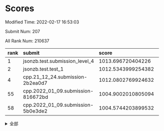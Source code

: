 # Scores

Modified Time: 2022-02-17 16:53:03

Submit Num: 207

All Rank Num: 210637

| rank |               submit               |       score        |       sigma        | pk_num |
| :--- | :--------------------------------- | :----------------- | :----------------- | :----- |
| 1    | jsonzb.test.submission_level_4     | 1013.696720404226  | 0.8417595368821811 | 4067   |
| 2    | jsonzb.test.test_1                 | 1012.5343999254382 | 0.7939049068692999 | 4070   |
| 4    | cpp.21_12_24.submission-2b2ea0d7   | 1012.0802769924632 | 0.7921516646050838 | 4068   |
| 55   | cpp.2022_01_09.submission-816672bd | 1004.9002010805094 | 0.709148251589166  | 4067   |
| 58   | cpp.2022_01_09.submission-5b0e3de2 | 1004.5744203899532 | 0.7175263993150258 | 4065   |


<details>
<summary>全部</summary>

| rank |                 submit                 |       score        |       sigma        | pk_num |
| :--- | :------------------------------------- | :----------------- | :----------------- | :----- |
| 1    | jsonzb.test.submission_level_4         | 1013.696720404226  | 0.8417595368821811 | 4067   |
| 2    | jsonzb.test.test_1                     | 1012.5343999254382 | 0.7939049068692999 | 4070   |
| 3    | gobigger.level_3.submission_level_3_35 | 1012.34319757885   | 0.7983502522095224 | 4067   |
| 4    | cpp.21_12_24.submission-2b2ea0d7       | 1012.0802769924632 | 0.7921516646050838 | 4068   |
| 5    | gobigger.level_3.submission_level_3_36 | 1012.0789960309115 | 0.7705508193678137 | 4065   |
| 6    | gobigger.level_3.submission_level_3_4  | 1011.8071003034615 | 0.7799885079286226 | 4071   |
| 7    | gobigger.level_3.submission_level_3_27 | 1011.6867899606657 | 0.7823365531988784 | 4071   |
| 8    | gobigger.level_3.submission_level_3_31 | 1011.0381560200957 | 0.7697099475720349 | 4064   |
| 9    | gobigger.level_3.submission_level_3_44 | 1010.8986497633865 | 0.7693610889223609 | 4071   |
| 10   | gobigger.level_3.submission_level_3_34 | 1010.7730529482953 | 0.7588787639765802 | 4071   |
| 11   | gobigger.level_3.submission_level_3_48 | 1010.693502182853  | 0.7763807774076604 | 4071   |
| 12   | gobigger.level_3.submission_level_3_29 | 1010.6783292587567 | 0.7783927980896151 | 4071   |
| 13   | gobigger.level_3.submission_level_3_17 | 1010.6501199295053 | 0.7864740727453409 | 4072   |
| 14   | gobigger.level_3.submission_level_3_7  | 1010.5210200828791 | 0.749479269245304  | 4075   |
| 15   | gobigger.level_3.submission_level_3_32 | 1010.5045345229697 | 0.763130190632223  | 4070   |
| 16   | gobigger.level_3.submission_level_3_18 | 1010.4529595598613 | 0.759820532220583  | 4070   |
| 17   | gobigger.level_3.submission_level_3_49 | 1010.4378355231934 | 0.7619216247369807 | 4067   |
| 18   | gobigger.level_3.submission_level_3_13 | 1010.3527359219214 | 0.7481936086711952 | 4072   |
| 19   | gobigger.level_3.submission_level_3_14 | 1010.2982905526285 | 0.7726909677769966 | 4065   |
| 20   | gobigger.level_3.submission_level_3_0  | 1010.2947336110539 | 0.7562280752195216 | 4075   |
| 21   | gobigger.level_3.submission_level_3_2  | 1010.2167131811394 | 0.779992907901424  | 4072   |
| 22   | gobigger.level_3.submission_level_3_15 | 1010.2065055034458 | 0.7684439144454128 | 4078   |
| 23   | gobigger.level_3.submission_level_3_8  | 1010.1361672092598 | 0.7350848786775364 | 4066   |
| 24   | gobigger.level_3.submission_level_3_42 | 1010.110636715992  | 0.7685374102488394 | 4074   |
| 25   | gobigger.level_3.submission_level_3_24 | 1010.099367720775  | 0.7486628153515156 | 4070   |
| 26   | gobigger.level_3.submission_level_3_16 | 1010.0604916550087 | 0.7630546721952561 | 4073   |
| 27   | gobigger.level_3.submission_level_3_41 | 1010.0313661237846 | 0.7633344417167877 | 4071   |
| 28   | gobigger.level_3.submission_level_3_39 | 1009.9897968837915 | 0.7715146908879449 | 4071   |
| 29   | gobigger.level_3.submission_level_3_20 | 1009.9612700417886 | 0.740542638796384  | 4072   |
| 30   | gobigger.level_3.submission_level_3_6  | 1009.9176442855602 | 0.7578579481528299 | 4074   |
| 31   | gobigger.level_3.submission_level_3_38 | 1009.9071328206588 | 0.7490795031382289 | 4073   |
| 32   | gobigger.level_3.submission_level_3_46 | 1009.8819385714833 | 0.7742463073004512 | 4074   |
| 33   | gobigger.level_3.submission_level_3_47 | 1009.8035203080063 | 0.7492829716063768 | 4069   |
| 34   | gobigger.level_3.submission_level_3_23 | 1009.7719336579747 | 0.7611924624778559 | 4072   |
| 35   | gobigger.level_3.submission_level_3_19 | 1009.6664053784214 | 0.7500408991252964 | 4070   |
| 36   | gobigger.level_3.submission_level_3_5  | 1009.5387481315548 | 0.7621700944910629 | 4072   |
| 37   | gobigger.level_3.submission_level_3_30 | 1009.4865235376476 | 0.7809194782103366 | 4072   |
| 38   | gobigger.level_3.submission_level_3_33 | 1009.4573448586391 | 0.7519204218941403 | 4067   |
| 39   | gobigger.level_3.submission_level_3_11 | 1009.3744297170906 | 0.7303304120725392 | 4071   |
| 40   | gobigger.level_3.submission_level_3_1  | 1009.3743655710192 | 0.7517161639846563 | 4068   |
| 41   | gobigger.level_3.submission_level_3_10 | 1009.2265499720884 | 0.7477705619683245 | 4070   |
| 42   | gobigger.level_3.submission_level_3_9  | 1009.2001858276939 | 0.7567442876852453 | 4074   |
| 43   | gobigger.level_3.submission_level_3_3  | 1009.1703517379243 | 0.7400229725430281 | 4067   |
| 44   | gobigger.level_3.submission_level_3_22 | 1009.1393027636315 | 0.7634945999575498 | 4068   |
| 45   | gobigger.level_3.submission_level_3_28 | 1009.1326813608325 | 0.732105723498302  | 4069   |
| 46   | gobigger.level_3.submission_level_3_12 | 1009.100117483165  | 0.741421351769027  | 4070   |
| 47   | gobigger.level_3.submission_level_3_26 | 1008.9699218349916 | 0.7458149842472309 | 4074   |
| 48   | gobigger.level_3.submission_level_3_21 | 1008.9325967755298 | 0.7386632273863133 | 4073   |
| 49   | gobigger.level_3.submission_level_3_43 | 1008.7733217840081 | 0.7471894381263697 | 4072   |
| 50   | gobigger.level_3.submission_level_3_45 | 1008.711351447077  | 0.7316876340064179 | 4078   |
| 51   | gobigger.level_3.submission_level_3_37 | 1008.5356767540259 | 0.734626017530354  | 4068   |
| 52   | gobigger.level_3.submission_level_3_40 | 1008.4879597519314 | 0.735509503540364  | 4070   |
| 53   | gobigger.level_3.submission_level_3_25 | 1008.298867534688  | 0.7434014695185299 | 4067   |
| 54   | gobigger.level_1.submission_level_1_18 | 1004.9329549876917 | 0.7252599453942302 | 4070   |
| 55   | cpp.2022_01_09.submission-816672bd     | 1004.9002010805094 | 0.709148251589166  | 4067   |
| 56   | gobigger.level_1.submission_level_1_23 | 1004.6387077897073 | 0.7354001523214899 | 4067   |
| 57   | gobigger.level_1.submission_level_1_14 | 1004.5967226194499 | 0.732548022642621  | 4072   |
| 58   | cpp.2022_01_09.submission-5b0e3de2     | 1004.5744203899532 | 0.7175263993150258 | 4065   |
| 59   | gobigger.level_1.submission_level_1_26 | 1004.470420796446  | 0.7206673168668001 | 4067   |
| 60   | gobigger.level_1.submission_level_1_4  | 1004.3878455460673 | 0.7071502852090128 | 4071   |
| 61   | gobigger.level_1.submission_level_1_9  | 1004.2558846835137 | 0.7195151413050792 | 4072   |
| 62   | gobigger.level_1.submission_level_1_31 | 1004.2516570535918 | 0.7182540379365272 | 4073   |
| 63   | gobigger.level_1.submission_level_1_42 | 1004.2405009711964 | 0.718732606276052  | 4075   |
| 64   | gobigger.level_1.submission_level_1_15 | 1004.1746470743537 | 0.7349300054594364 | 4070   |
| 65   | gobigger.level_1.submission_level_1_43 | 1004.1722579605945 | 0.7229639364827825 | 4069   |
| 66   | gobigger.level_1.submission_level_1_33 | 1004.1283418363745 | 0.7270625081518394 | 4067   |
| 67   | gobigger.level_1.submission_level_1_49 | 1004.0059035623315 | 0.7307819631563381 | 4068   |
| 68   | gobigger.level_1.submission_level_1_41 | 1003.9231858881975 | 0.719234254770837  | 4072   |
| 69   | gobigger.level_1.submission_level_1_20 | 1003.8663366241595 | 0.7191136084291873 | 4069   |
| 70   | gobigger.level_1.submission_level_1_28 | 1003.8404591135239 | 0.7280030910827816 | 4067   |
| 71   | gobigger.level_1.submission_level_1_44 | 1003.8060102412851 | 0.7150061107008271 | 4071   |
| 72   | gobigger.level_1.submission_level_1_30 | 1003.8016728794831 | 0.7153029522351885 | 4071   |
| 73   | gobigger.level_1.submission_level_1_35 | 1003.7895291369109 | 0.7135790305294172 | 4074   |
| 74   | gobigger.level_1.submission_level_1_27 | 1003.7886010441674 | 0.7134295854028233 | 4071   |
| 75   | gobigger.level_1.submission_level_1_12 | 1003.783836110925  | 0.7311163527672462 | 4070   |
| 76   | gobigger.level_1.submission_level_1_2  | 1003.7572136354247 | 0.7083299769893713 | 4070   |
| 77   | gobigger.level_1.submission_level_1_5  | 1003.679967154707  | 0.7150801839281439 | 4067   |
| 78   | gobigger.level_1.submission_level_1_40 | 1003.6695510569125 | 0.6997344034807151 | 4068   |
| 79   | gobigger.level_1.submission_level_1_32 | 1003.6356995579365 | 0.719454179735825  | 4071   |
| 80   | gobigger.level_1.submission_level_1_13 | 1003.6348978426996 | 0.7131419335998065 | 4069   |
| 81   | gobigger.level_1.submission_level_1_6  | 1003.5706857758405 | 0.7165828174800667 | 4073   |
| 82   | gobigger.level_1.submission_level_1_17 | 1003.44781542356   | 0.7238023388813462 | 4074   |
| 83   | gobigger.level_1.submission_level_1_47 | 1003.3936408620362 | 0.7223748090392959 | 4066   |
| 84   | gobigger.level_1.submission_level_1_34 | 1003.3374909584444 | 0.7128179881299772 | 4069   |
| 85   | gobigger.level_1.submission_level_1_46 | 1003.3308482472823 | 0.7218777691069512 | 4070   |
| 86   | gobigger.level_1.submission_level_1_39 | 1003.3074592233619 | 0.7267058247482866 | 4075   |
| 87   | gobigger.level_1.submission_level_1_38 | 1003.2572387267485 | 0.7080407929474388 | 4066   |
| 88   | gobigger.level_1.submission_level_1_8  | 1002.9692289864066 | 0.7234928210195327 | 4070   |
| 89   | gobigger.level_1.submission_level_1_16 | 1002.9538693505972 | 0.7106596541653386 | 4070   |
| 90   | gobigger.level_1.submission_level_1_36 | 1002.9206888438226 | 0.7088886168124844 | 4073   |
| 91   | gobigger.level_1.submission_level_1_21 | 1002.8756257428291 | 0.7233943520359446 | 4075   |
| 92   | gobigger.level_1.submission_level_1_19 | 1002.8358223531186 | 0.7060346737950755 | 4063   |
| 93   | gobigger.level_1.submission_level_1_7  | 1002.8333635190783 | 0.7004010369061301 | 4075   |
| 94   | gobigger.level_1.submission_level_1_10 | 1002.8067481625976 | 0.7167338217663468 | 4068   |
| 95   | gobigger.level_1.submission_level_1_3  | 1002.7848441841745 | 0.7058065565049702 | 4069   |
| 96   | gobigger.level_1.submission_level_1_29 | 1002.5722862318273 | 0.7195364287406028 | 4071   |
| 97   | gobigger.level_1.submission_level_1_37 | 1002.5715958042573 | 0.7002660762736447 | 4073   |
| 98   | gobigger.level_1.submission_level_1_25 | 1002.5670503187423 | 0.7114364720142872 | 4066   |
| 99   | gobigger.level_1.submission_level_1_45 | 1002.5468215375579 | 0.7190163683224549 | 4067   |
| 100  | gobigger.level_1.submission_level_1_48 | 1002.5181861829756 | 0.7139878864905965 | 4071   |
| 101  | gobigger.level_1.submission_level_1_1  | 1002.4696308690098 | 0.7171506353192975 | 4073   |
| 102  | gobigger.level_1.submission_level_1_11 | 1002.3844812646248 | 0.7250012875090748 | 4066   |
| 103  | gobigger.level_1.submission_level_1_22 | 1002.1947855757384 | 0.718126685161249  | 4069   |
| 104  | gobigger.level_1.submission_level_1_0  | 1002.0557577787104 | 0.7195571804959405 | 4069   |
| 105  | gobigger.level_1.submission_level_1_24 | 1001.7804905847099 | 0.7253505506247769 | 4074   |
| 106  | gobigger.random.submission_random_48   | 997.116184929528   | 0.7176023183767213 | 4073   |
| 107  | gobigger.random.submission_random_15   | 996.7751277154687  | 0.710084423801238  | 4070   |
| 108  | gobigger.random.submission_random_0    | 996.7003929906933  | 0.7045256582364114 | 4073   |
| 109  | gobigger.random.submission_random_41   | 996.628555498907   | 0.70536905577181   | 4070   |
| 110  | gobigger.random.submission_random_27   | 996.6072102560134  | 0.7154647487398441 | 4072   |
| 111  | gobigger.random.submission_random_37   | 996.5387206193911  | 0.6995731792071226 | 4071   |
| 112  | gobigger.random.submission_random_45   | 996.4747906103383  | 0.7149318622786061 | 4071   |
| 113  | gobigger.random.submission_random_43   | 996.4643358218527  | 0.7068136462741778 | 4067   |
| 114  | gobigger.random.submission_random_11   | 996.4220477511478  | 0.7153544129122819 | 4075   |
| 115  | gobigger.random.submission_random_9    | 996.3722046775378  | 0.6965178035810571 | 4071   |
| 116  | gobigger.random.submission_random_31   | 996.2833925369634  | 0.7191114353857753 | 4073   |
| 117  | gobigger.random.submission_random_28   | 996.260973408449   | 0.7077992860821567 | 4072   |
| 118  | gobigger.random.submission_random_19   | 996.2194263255759  | 0.7124272521749136 | 4078   |
| 119  | gobigger.random.submission_random_17   | 996.2081822921336  | 0.7181184745613544 | 4074   |
| 120  | gobigger.random.submission_random_10   | 996.1964242494097  | 0.6980718884061429 | 4075   |
| 121  | gobigger.random.submission_random_7    | 996.1855470792971  | 0.7082444966269024 | 4075   |
| 122  | gobigger.random.submission_random_2    | 996.1638006788589  | 0.7149514791317558 | 4072   |
| 123  | gobigger.random.submission_random_40   | 996.1167663906095  | 0.7118749268529713 | 4069   |
| 124  | gobigger.random.submission_random_33   | 996.0851819150556  | 0.7101709628367301 | 4071   |
| 125  | gobigger.random.submission_random_16   | 996.0818688625618  | 0.7021706677838483 | 4071   |
| 126  | gobigger.random.submission_random_34   | 996.0532685525776  | 0.7039172821923667 | 4076   |
| 127  | gobigger.random.submission_random_46   | 996.0272317587496  | 0.7106168013343926 | 4068   |
| 128  | gobigger.random.submission_random_24   | 995.9997915789744  | 0.7006529566800368 | 4072   |
| 129  | gobigger.random.submission_random_25   | 995.9913505869662  | 0.706379991196269  | 4062   |
| 130  | gobigger.random.submission_random_47   | 995.9772215128836  | 0.7090348551992225 | 4069   |
| 131  | gobigger.random.submission_random_38   | 995.94811521126    | 0.7086453886543288 | 4065   |
| 132  | gobigger.random.submission_random_13   | 995.9432468813616  | 0.7203826598465644 | 4071   |
| 133  | gobigger.random.submission_random_4    | 995.914928291984   | 0.7027230748374569 | 4071   |
| 134  | gobigger.random.submission_random_32   | 995.876479956953   | 0.7124077798728594 | 4067   |
| 135  | gobigger.random.submission_random_1    | 995.736032606134   | 0.700410015673266  | 4067   |
| 136  | gobigger.random.submission_random_42   | 995.6668081822061  | 0.7148945648744205 | 4074   |
| 137  | gobigger.random.submission_random_26   | 995.6547481301149  | 0.708367227502175  | 4068   |
| 138  | gobigger.random.submission_random_44   | 995.6130569623139  | 0.708822433349536  | 4072   |
| 139  | gobigger.random.submission_random_29   | 995.5854872686011  | 0.7169962393747201 | 4070   |
| 140  | gobigger.random.submission_random_49   | 995.5711864011653  | 0.7066252296092418 | 4065   |
| 141  | gobigger.random.submission_random_18   | 995.5676710390051  | 0.7097903118995347 | 4067   |
| 142  | gobigger.random.submission_random_6    | 995.5440555846379  | 0.7171921158212939 | 4068   |
| 143  | gobigger.random.submission_random_35   | 995.5410773485813  | 0.7206435045087445 | 4066   |
| 144  | gobigger.random.submission_random_3    | 995.496616745965   | 0.7096173632029588 | 4065   |
| 145  | gobigger.random.submission_random_30   | 995.4431869212557  | 0.7135936369835919 | 4069   |
| 146  | gobigger.random.submission_random_12   | 995.3947771813133  | 0.7193215370973511 | 4066   |
| 147  | gobigger.random.submission_random_36   | 995.3904345047682  | 0.7123205304906384 | 4073   |
| 148  | gobigger.random.submission_random_21   | 995.3773628509898  | 0.7069366482006973 | 4071   |
| 149  | gobigger.random.submission_random_20   | 995.233367731939   | 0.7176314697912807 | 4076   |
| 150  | gobigger.random.submission_random_22   | 995.1899725514307  | 0.7033271740672747 | 4066   |
| 151  | gobigger.random.submission_random_5    | 995.0319962814648  | 0.7183217529899646 | 4065   |
| 152  | gobigger.random.submission_random_14   | 995.0172561157252  | 0.7149033381308963 | 4076   |
| 153  | gobigger.random.submission_random_39   | 994.499559183379   | 0.7235401865318338 | 4072   |
| 154  | gobigger.random.submission_random_8    | 994.3876980485588  | 0.7240873153192466 | 4072   |
| 155  | gobigger.random.submission_random_23   | 994.3732847917536  | 0.7330798817281855 | 4070   |
| 156  | gobigger.level_2.submission_level_2_38 | 994.0867972482704  | 0.7419523895532409 | 4075   |
| 157  | gobigger.level_2.submission_level_2_11 | 993.2903785450881  | 0.7469646756606844 | 4067   |
| 158  | gobigger.level_2.submission_level_2_10 | 993.2547826984085  | 0.727892796631264  | 4069   |
| 159  | gobigger.level_2.submission_level_2_26 | 993.2451297729718  | 0.7523688911911655 | 4075   |
| 160  | gobigger.level_2.submission_level_2_17 | 993.2217735602777  | 0.7162721988662971 | 4069   |
| 161  | gobigger.level_2.submission_level_2_9  | 992.9875633618533  | 0.7626692617098123 | 4068   |
| 162  | gobigger.level_2.submission_level_2_1  | 992.9797406873508  | 0.7362243580884846 | 4067   |
| 163  | gobigger.level_2.submission_level_2_18 | 992.8949852624929  | 0.7349773373144899 | 4070   |
| 164  | gobigger.level_2.submission_level_2_15 | 992.8801908959892  | 0.7237017261563481 | 4072   |
| 165  | gobigger.level_2.submission_level_2_40 | 992.804756682565   | 0.7375802076560594 | 4076   |
| 166  | gobigger.level_2.submission_level_2_27 | 992.7198323149521  | 0.7373617914173484 | 4061   |
| 167  | gobigger.level_2.submission_level_2_4  | 992.705223582476   | 0.7231003332524621 | 4070   |
| 168  | gobigger.level_2.submission_level_2_5  | 992.6996495318335  | 0.7499059006264007 | 4075   |
| 169  | gobigger.level_2.submission_level_2_42 | 992.6627629060121  | 0.731608224374544  | 4074   |
| 170  | gobigger.level_2.submission_level_2_39 | 992.6586200656634  | 0.7470322576989122 | 4069   |
| 171  | gobigger.level_2.submission_level_2_12 | 992.6063232461469  | 0.7222112497872871 | 4075   |
| 172  | gobigger.level_2.submission_level_2_13 | 992.4475031652374  | 0.7438970330859072 | 4067   |
| 173  | gobigger.level_2.submission_level_2_30 | 992.416561569774   | 0.7558014863564646 | 4068   |
| 174  | gobigger.level_2.submission_level_2_22 | 992.4050924589294  | 0.760052377022181  | 4070   |
| 175  | gobigger.level_2.submission_level_2_31 | 992.3724140241073  | 0.7526587491576585 | 4075   |
| 176  | gobigger.level_2.submission_level_2_35 | 992.3565371685032  | 0.7554874467440075 | 4071   |
| 177  | gobigger.level_2.submission_level_2_47 | 992.3362277139848  | 0.7439396928365174 | 4069   |
| 178  | gobigger.level_2.submission_level_2_33 | 992.3141452157761  | 0.7442500754868849 | 4068   |
| 179  | gobigger.level_2.submission_level_2_14 | 992.2949188950188  | 0.7477571885115899 | 4073   |
| 180  | gobigger.level_2.submission_level_2_20 | 992.2562322772396  | 0.7491756921030488 | 4067   |
| 181  | gobigger.level_2.submission_level_2_8  | 992.1638864719353  | 0.737719303628654  | 4067   |
| 182  | gobigger.level_2.submission_level_2_23 | 992.1346978520269  | 0.7513094711866822 | 4071   |
| 183  | gobigger.level_2.submission_level_2_41 | 992.0644817705897  | 0.7526649872499604 | 4068   |
| 184  | gobigger.level_2.submission_level_2_19 | 992.060598291452   | 0.7376924859760117 | 4073   |
| 185  | gobigger.level_2.submission_level_2_6  | 992.0199269981864  | 0.7421153220941317 | 4070   |
| 186  | gobigger.level_2.submission_level_2_37 | 992.0112298731913  | 0.748743264439328  | 4075   |
| 187  | gobigger.level_2.submission_level_2_21 | 991.9817165477377  | 0.7353781082867199 | 4072   |
| 188  | gobigger.level_2.submission_level_2_49 | 991.9645717387807  | 0.7627704153439727 | 4072   |
| 189  | gobigger.level_2.submission_level_2_32 | 991.9564669699618  | 0.7464679413782778 | 4067   |
| 190  | gobigger.level_2.submission_level_2_29 | 991.8323166280725  | 0.7589395661786085 | 4073   |
| 191  | gobigger.level_2.submission_level_2_7  | 991.7586975190444  | 0.734164878661069  | 4069   |
| 192  | gobigger.level_2.submission_level_2_16 | 991.7174288870933  | 0.7687565584098304 | 4072   |
| 193  | gobigger.level_2.submission_level_2_24 | 991.5617811573576  | 0.7591490623041567 | 4074   |
| 194  | gobigger.level_2.submission_level_2_43 | 991.521877560359   | 0.7470913297502053 | 4069   |
| 195  | gobigger.level_2.submission_level_2_34 | 991.5036835516515  | 0.749136480777587  | 4065   |
| 196  | gobigger.level_2.submission_level_2_36 | 991.1335808529934  | 0.7580005087684382 | 4071   |
| 197  | gobigger.level_2.submission_level_2_45 | 991.0519299069514  | 0.7675397937834114 | 4066   |
| 198  | gobigger.level_2.submission_level_2_44 | 991.0010361035328  | 0.7690938821120261 | 4068   |
| 199  | gobigger.level_2.submission_level_2_2  | 990.9433554681037  | 0.7467957174687291 | 4069   |
| 200  | gobigger.level_2.submission_level_2_25 | 990.8010999599496  | 0.7519099807891145 | 4073   |
| 201  | gobigger.level_2.submission_level_2_0  | 990.5268328614665  | 0.7488757884081897 | 4067   |
| 202  | gobigger.level_2.submission_level_2_48 | 990.5078134345822  | 0.7552466959487785 | 4070   |
| 203  | gobigger.level_2.submission_level_2_28 | 989.8123623326928  | 0.7626129044178911 | 4069   |
| 204  | gobigger.level_2.submission_level_2_46 | 989.302420098298   | 0.7881004148304767 | 4070   |
| 205  | gobigger.level_2.submission_level_2_3  | 989.2967005217303  | 0.7857607106482474 | 4070   |
| 206  | gobigger.none.submission_none_1        | 978.5884346340247  | 1.2301452050948576 | 4068   |
| 207  | gobigger.none.submission_none_0        | 974.9819663398222  | 1.5563749266915041 | 4071   |

</details>